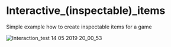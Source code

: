 # Interactive_(inspectable)_items

Simple example how to create inspectable items for a game

![Interaction_test 14 05 2019 20_00_53](https://user-images.githubusercontent.com/28018578/57718031-1e254e00-7685-11e9-9f8c-ffa31fe3d2e0.gif)
